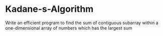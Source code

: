 # Kadane-s-Algorithm
Write an efficient  program to find the sum of contiguous subarray within a one-dimensional array of numbers which has the largest sum
